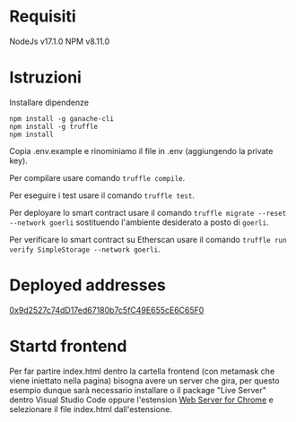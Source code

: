 # Requisiti
NodeJs v17.1.0
NPM v8.11.0

# Istruzioni

Installare dipendenze

```
npm install -g ganache-cli
npm install -g truffle
npm install
```

Copia .env.example e rinominiamo il file in .env (aggiungendo la private key).

Per compilare usare comando `truffle compile`.

Per eseguire i test usare il comando `truffle test`.

Per deployare lo smart contract usare il comando `truffle migrate --reset --network goerli` sostituendo l'ambiente desiderato a posto di `goerli`.

Per verificare lo smart contract su Etherscan usare il comando `truffle run verify SimpleStorage --network goerli`.

# Deployed addresses

[0x9d2527c74dD17ed67180b7c5fC49E655cE6C65F0](https://goerli.etherscan.io/address/0x9d2527c74dD17ed67180b7c5fC49E655cE6C65F0)

# Startd frontend
Per far partire index.html dentro la cartella frontend (con metamask che viene iniettato nella pagina) bisogna avere un server che gira, per questo esempio dunque sarà necessario installare o il package "Live Server" dentro Visual Studio Code oppure l'estension [Web Server for Chrome](chrome://extensions/?id=ofhbbkphhbklhfoeikjpcbhemlocgigb) e selezionare il file index.html dall'estensione.